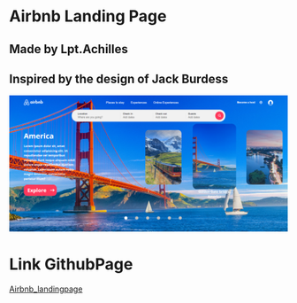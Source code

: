 # Airbnb Landing Page
## Made by Lpt.Achilles
## Inspired by the design of Jack Burdess

![image info](/assets/img/airbnb_lp.png)
# Link GithubPage
[Airbnb_landingpage](https://lptruong.github.io/Airbnb_LandingPage/)
